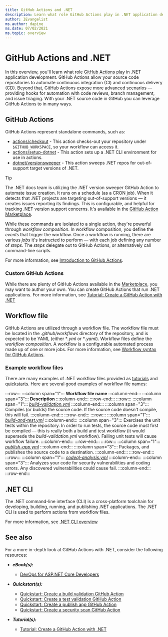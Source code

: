 ```yaml
---
title: GitHub Actions and .NET
description: Learn what role GitHub Actions play in .NET application development.
author: IEvangelist
ms.author: dapine
ms.date: 07/02/2021
ms.topic: overview
---
```


# GitHub Actions and .NET

In this overview, you'll learn what role [GitHub Actions](https://docs.github.com/actions) play in .NET application development. GitHub Actions allow your source code repositories to automate continuous integration (CI) and continuous delivery (CD). Beyond that, GitHub Actions expose more advanced scenarios &mdash; providing hooks for automation with code reviews, branch management, and issue triaging. With your .NET source code in GitHub you can leverage GitHub Actions to in many ways.

## GitHub Actions

GitHub Actions represent standalone commands, such as:

- [actions/checkout](https://github.com/actions/checkout) - This action checks-out your repository under `$GITHUB_WORKSPACE`, so your workflow can access it.
- [actions/setup-dotnet](https://github.com/actions/setup-dotnet) - This action sets up a .NET CLI environment for use in actions.
- [dotnet/versionsweeper](https://github.com/dotnet/versionsweeper) - This action sweeps .NET repos for out-of-support target versions of .NET.

> [!TIP]
> The .NET docs team is utilizing the .NET version sweeper GitHub Action to automate issue creation. It runs on a schedule (as a CRON job). When it detects that .NET projects are targeting out-of-support versions &mdash; it creates issues reporting its findings. This is configurable, and helpful for tracking .NET version support concerns. It's available in the [GitHub Action Marketplace](https://github.com/marketplace/actions/net-version-sweeper).

While these commands are isolated to a single action, they're powerful through *workflow composition*. In workflow composition, you define the *events* that trigger the workflow. Once a workflow is running, there are various *jobs* it's instructed to perform &mdash; with each job defining any number of *steps*. The *steps* delegate out to GitHub Actions, or alternatively call command-line scripts.

For more information, see [Introduction to GitHub Actions](https://docs.github.com/actions/learn-github-actions/introduction-to-github-actions).

### Custom GitHub Actions

While there are plenty of GitHub Actions available in the [Marketplace](https://github.com/marketplace?type=actions), you may want to author your own. You can create GitHub Actions that run .NET applications. For more information, see [Tutorial: Create a GitHub Action with .NET](create-dotnet-github-action.md)

## Workflow file

GitHub Actions are utilized through a workflow file. The workflow file must be located in the *.github/workflows* directory of the repository, and is expected to be YAML (either **.yml* or **.yaml*). Workflow files define the *workflow composition*. A workflow is a configurable automated process made up of one or more jobs. For more information, see [Workflow syntax for GitHub Actions](https://docs.github.com/actions/reference/workflow-syntax-for-github-actions).

### Example workflow files

There are many examples of .NET workflow files provided as [tutorials](create-dotnet-github-action.md) and [quickstarts](dotnet-test-github-action.md). Here are several good examples of workflow file names:

:::row:::
    :::column span="1":::
        **Workflow file name**
    :::column-end:::
    :::column span="3":::
        **Description**
    :::column-end:::
:::row-end:::
:::row:::
    :::column span="1":::
        [*build-validation.yml*](dotnet-build-github-action.md)
    :::column-end:::
    :::column span="3":::
        Compiles (or builds) the source code. If the source code doesn't compile, this will fail.
    :::column-end:::
:::row-end:::
:::row:::
    :::column span="1":::
        [*build-and-test.yml*](dotnet-test-github-action.md)
    :::column-end:::
    :::column span="3":::
        Exercises the unit tests within the repository. In order to run tests, the source code must first be compiled &mdash; this is really both a build and test workflow (it would supersede the *build-validation.yml* workflow). Failing unit tests will cause workflow failure.
    :::column-end:::
:::row-end:::
:::row:::
    :::column span="1":::
        [*publish-app.yml*](dotnet-publish-github-action.md)
    :::column-end:::
    :::column span="3":::
        Packages, and publishes the source code to a destination.
    :::column-end:::
:::row-end:::
:::row:::
    :::column span="1":::
        [*codeql-analysis.yml*](dotnet-secure-github-action.md)
    :::column-end:::
    :::column span="3":::
        Analyzes your code for security vulnerabilities and coding errors. Any discovered vulnerabilities could cause fail.
    :::column-end:::
:::row-end:::

## .NET CLI

The .NET command-line interface (CLI) is a cross-platform toolchain for developing, building, running, and publishing .NET applications. The .NET CLI is used to perform actions from workflow files.

For more information, see [.NET CLI overview](../core/tools/index.md)

## See also

For a more in-depth look at GitHub Actions with .NET, consider the following resources:

- ***eBook(s):***

  - [DevOps for ASP.NET Core Developers](../architecture/devops-for-aspnet-developers/index.md)

- ***Quickstart(s):***

  - [Quickstart: Create a build validation GitHub Action](dotnet-build-github-action.md)
  - [Quickstart: Create a test validation GitHub Action](dotnet-test-github-action.md)
  - [Quickstart: Create a publish app GitHub Action](dotnet-publish-github-action.md)
  - [Quickstart: Create a security scan GitHub Action](dotnet-secure-github-action.md)

- ***Tutorial(s):***

  - [Tutorial: Create a GitHub Action with .NET](create-dotnet-github-action.md)
